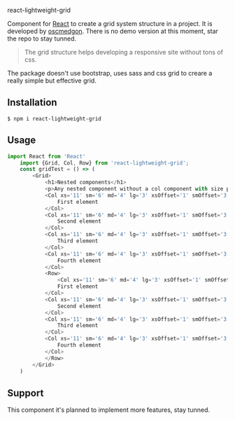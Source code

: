 react-lightweight-grid

Component for [React][1] to create a grid system structure in a project. It is developed by [oscmedgon][2]. There is no demo version at this moment, star the repo to stay tunned.

> The grid structure helps developing a responsive site without tons of css.

The package doesn't use bootstrap, uses sass and css grid to creare a really simple but effective grid.

## Installation

    $ npm i react-lightweight-grid

## Usage
```javascript
import React from 'React'
    import {Grid, Col, Row} from 'react-lightweight-grid';
    const gridTest = () => (
        <Grid>
            <h1>Nested components</h1>
            <p>Any nested component without a col component with size propierties fits all the grid</p>
            <Col xs='11' sm='6' md='4' lg='3' xsOffset='1' smOffset='3' mdOffset='4' lgOffset='1'>
                First element
            </Col>
            <Col xs='11' sm='6' md='4' lg='3' xsOffset='1' smOffset='3' mdOffset='4' lgOffset='1'>
                Second element
            </Col>
            <Col xs='11' sm='6' md='4' lg='3' xsOffset='1' smOffset='3' mdOffset='4' lgOffset='1'>
                Third element
            </Col>
            <Col xs='11' sm='6' md='4' lg='3' xsOffset='1' smOffset='3' mdOffset='4' lgOffset='1'>
                Fourth element
            </Col>
            <Row>
                <Col xs='11' sm='6' md='4' lg='3' xsOffset='1' smOffset='3' mdOffset='4' lgOffset='1'>
                First element
            </Col>
            <Col xs='11' sm='6' md='4' lg='3' xsOffset='1' smOffset='3' mdOffset='4' lgOffset='1'>
                Second element
            </Col>
            <Col xs='11' sm='6' md='4' lg='3' xsOffset='1' smOffset='3' mdOffset='4' lgOffset='1'>
                Third element
            </Col>
            <Col xs='11' sm='6' md='4' lg='3' xsOffset='1' smOffset='3' mdOffset='4' lgOffset='1'>
                Fourth element
            </Col>
            </Row>
        </Grid>
    )

```

## Support
This component it's planned to implement more features, stay tunned.

[1]: https://facebook.github.io/react/
[2]: https://www.omwdesign.eu
